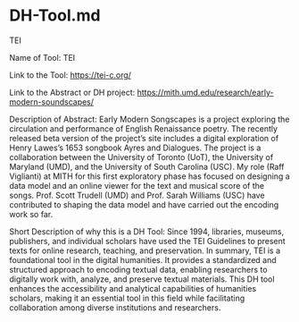 # DH-Tool.md
TEI 

Name of Tool: TEI

Link to the Tool: https://tei-c.org/

Link to the Abstract or DH project: https://mith.umd.edu/research/early-modern-soundscapes/

Description of Abstract: Early Modern Songscapes is a project exploring the circulation and performance of English Renaissance poetry. The recently released beta version of the project’s site includes a digital exploration of Henry Lawes’s 1653 songbook Ayres and Dialogues. The project is a collaboration between the University of Toronto (UoT), the University of Maryland (UMD), and the University of South Carolina (USC). My role (Raff Viglianti) at MITH for this first exploratory phase has focused on designing a data model and an online viewer for the text and musical score of the songs. Prof. Scott Trudell (UMD) and Prof. Sarah Williams (USC) have contributed to shaping the data model and have carried out the encoding work so far.

Short Description of why this is a DH Tool: Since 1994, libraries, museums, publishers, and individual scholars have used the TEI Guidelines to present texts for online research, teaching, and preservation. In summary, TEI is a foundational tool in the digital humanities. It provides a standardized and structured approach to encoding textual data, enabling researchers to digitally work with, analyze, and preserve textual materials. This DH tool enhances the accessibility and analytical capabilities of humanities scholars, making it an essential tool in this field while facilitating collaboration among diverse institutions and researchers.
